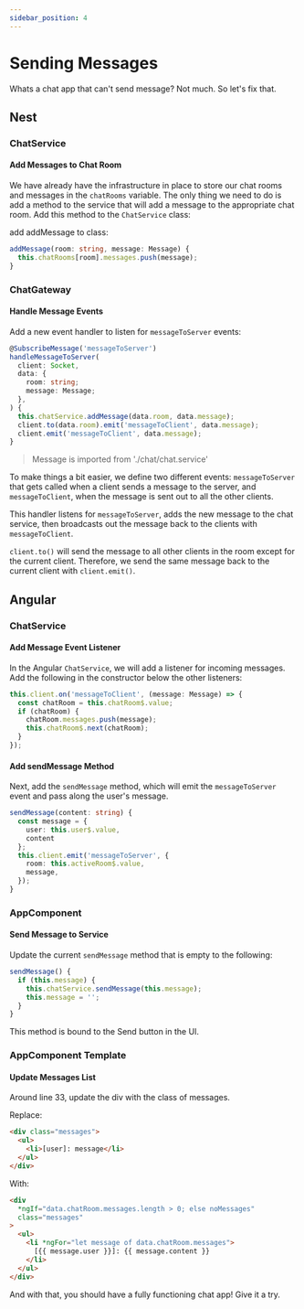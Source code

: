 ```yaml
---
sidebar_position: 4
---
```


# Sending Messages

Whats a chat app that can't send message? Not much. So let's fix that.

## Nest

### ChatService

#### Add Messages to Chat Room

We have already have the infrastructure in place to store our chat rooms and
messages in the `chatRooms` variable. The only thing we need to do is add a
method to the service that will add a message to the appropriate chat room. Add
this method to the `ChatService` class:

add addMessage to class:

```ts title=./server/src/chat/chat.service.ts
addMessage(room: string, message: Message) {
  this.chatRooms[room].messages.push(message);
}
```

### ChatGateway

#### Handle Message Events

Add a new event handler to listen for `messageToServer` events:

```ts
@SubscribeMessage('messageToServer')
handleMessageToServer(
  client: Socket,
  data: {
    room: string;
    message: Message;
  },
) {
  this.chatService.addMessage(data.room, data.message);
  client.to(data.room).emit('messageToClient', data.message);
  client.emit('messageToClient', data.message);
}
```

> Message is imported from './chat/chat.service'

To make things a bit easier, we define two different events: `messageToServer`
that gets called when a client sends a message to the server, and
`messageToClient`, when the message is sent out to all the other clients.

This handler listens for `messageToServer`, adds the new message to the chat
service, then broadcasts out the message back to the clients with
`messageToClient`.

`client.to()` will send the message to all other clients in the room except for
the current client. Therefore, we send the same message back to the current
client with `client.emit()`.

## Angular

### ChatService

#### Add Message Event Listener

In the Angular `ChatService`, we will add a listener for incoming messages. Add
the following in the constructor below the other listeners:

```ts
this.client.on('messageToClient', (message: Message) => {
  const chatRoom = this.chatRoom$.value;
  if (chatRoom) {
    chatRoom.messages.push(message);
    this.chatRoom$.next(chatRoom);
  }
});
```

#### Add sendMessage Method

Next, add the `sendMessage` method, which will emit the `messageToServer` event
and pass along the user's message.

```ts
sendMessage(content: string) {
  const message = {
    user: this.user$.value,
    content
  };
  this.client.emit('messageToServer', {
    room: this.activeRoom$.value,
    message,
  });
}
```

### AppComponent

#### Send Message to Service

Update the current `sendMessage` method that is empty to the following:

```ts
sendMessage() {
  if (this.message) {
    this.chatService.sendMessage(this.message);
    this.message = '';
  }
}
```

This method is bound to the Send button in the UI.

### AppComponent Template

#### Update Messages List

Around line 33, update the div with the class of messages.

Replace:

```html
<div class="messages">
  <ul>
    <li>[user]: message</li>
  </ul>
</div>
```

With:

```html
<div
  *ngIf="data.chatRoom.messages.length > 0; else noMessages"
  class="messages"
>
  <ul>
    <li *ngFor="let message of data.chatRoom.messages">
      [{{ message.user }}]: {{ message.content }}
    </li>
  </ul>
</div>
```

And with that, you should have a fully functioning chat app! Give it a try.



